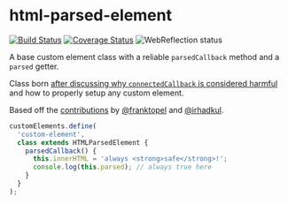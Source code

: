 # html-parsed-element

[![Build Status](https://travis-ci.com/WebReflection/html-parsed-element.svg?branch=master)](https://travis-ci.com/WebReflection/html-parsed-element) [![Coverage Status](https://coveralls.io/repos/github/WebReflection/html-parsed-element/badge.svg?branch=master)](https://coveralls.io/github/WebReflection/html-parsed-element?branch=master) ![WebReflection status](https://offline.report/status/webreflection.svg)

A base custom element class with a reliable `parsedCallback` method and a `parsed` getter.

Class born [after discussing why `connectedCallback` is considered harmful](https://github.com/w3c/webcomponents/issues/551#issuecomment-429262811) and how to properly setup any custom element.

Based off the [contributions](https://github.com/w3c/webcomponents/issues/551#issuecomment-431258689) by [@franktopel](https://github.com/franktopel) and [@irhadkul](https://github.com/irhadkul).

```js
customElements.define(
  'custom-element',
  class extends HTMLParsedElement {
    parsedCallback() {
      this.innerHTML = 'always <strong>safe</strong>!';
      console.log(this.parsed); // always true here
    }
  }
);
```
